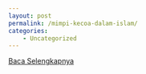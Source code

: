 ```yaml
---
layout: post
permalink: /mimpi-kecoa-dalam-islam/
categories:
    - Uncategorized
---
```


[Baca Selengkapnya](/06)